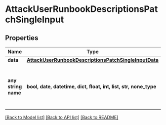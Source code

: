 # AttackUserRunbookDescriptionsPatchSingleInput


## Properties
Name | Type | Description | Notes
------------ | ------------- | ------------- | -------------
**data** | [**AttackUserRunbookDescriptionsPatchSingleInputData**](AttackUserRunbookDescriptionsPatchSingleInputData.md) |  | [optional] 
**any string name** | **bool, date, datetime, dict, float, int, list, str, none_type** | any string name can be used but the value must be the correct type | [optional]

[[Back to Model list]](../README.md#documentation-for-models) [[Back to API list]](../README.md#documentation-for-api-endpoints) [[Back to README]](../README.md)



